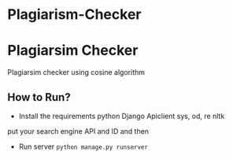 # Plagiarism-Checker
# Plagiarsim Checker

Plagiarsim checker using cosine algorithm


## How to Run?

- Install the requirements 
python
Django
Apiclient
sys, od, re
nltk

put your search engine API and ID and then

- Run server `python manage.py runserver`


